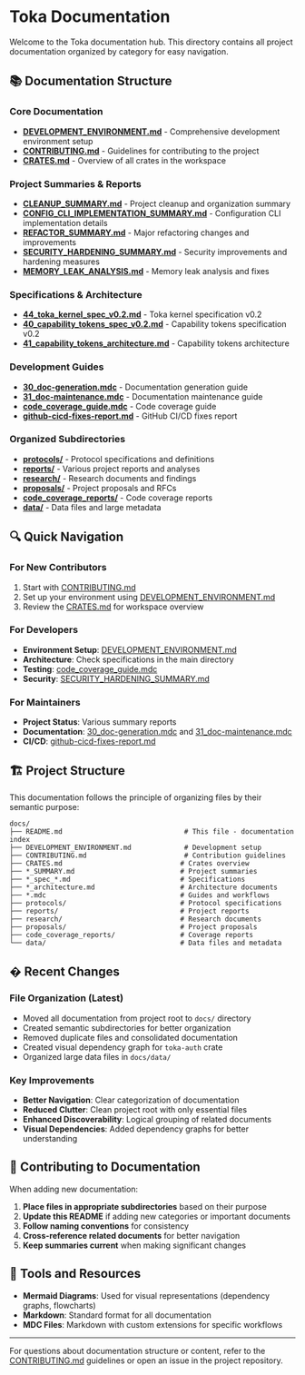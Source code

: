 # Toka Documentation

Welcome to the Toka documentation hub. This directory contains all project documentation organized by category for easy navigation.

## 📚 Documentation Structure

### Core Documentation
- **[DEVELOPMENT_ENVIRONMENT.md](./DEVELOPMENT_ENVIRONMENT.md)** - Comprehensive development environment setup
- **[CONTRIBUTING.md](./CONTRIBUTING.md)** - Guidelines for contributing to the project
- **[CRATES.md](./CRATES.md)** - Overview of all crates in the workspace

### Project Summaries & Reports
- **[CLEANUP_SUMMARY.md](./CLEANUP_SUMMARY.md)** - Project cleanup and organization summary
- **[CONFIG_CLI_IMPLEMENTATION_SUMMARY.md](./CONFIG_CLI_IMPLEMENTATION_SUMMARY.md)** - Configuration CLI implementation details
- **[REFACTOR_SUMMARY.md](./REFACTOR_SUMMARY.md)** - Major refactoring changes and improvements
- **[SECURITY_HARDENING_SUMMARY.md](./SECURITY_HARDENING_SUMMARY.md)** - Security improvements and hardening measures
- **[MEMORY_LEAK_ANALYSIS.md](./MEMORY_LEAK_ANALYSIS.md)** - Memory leak analysis and fixes

### Specifications & Architecture
- **[44_toka_kernel_spec_v0.2.md](./44_toka_kernel_spec_v0.2.md)** - Toka kernel specification v0.2
- **[40_capability_tokens_spec_v0.2.md](./40_capability_tokens_spec_v0.2.md)** - Capability tokens specification v0.2
- **[41_capability_tokens_architecture.md](./41_capability_tokens_architecture.md)** - Capability tokens architecture

### Development Guides
- **[30_doc-generation.mdc](./30_doc-generation.mdc)** - Documentation generation guide
- **[31_doc-maintenance.mdc](./31_doc-maintenance.mdc)** - Documentation maintenance guide
- **[code_coverage_guide.mdc](./code_coverage_guide.mdc)** - Code coverage guide
- **[github-cicd-fixes-report.md](./github-cicd-fixes-report.md)** - GitHub CI/CD fixes report

### Organized Subdirectories
- **[protocols/](./protocols/)** - Protocol specifications and definitions
- **[reports/](./reports/)** - Various project reports and analyses
- **[research/](./research/)** - Research documents and findings
- **[proposals/](./proposals/)** - Project proposals and RFCs
- **[code_coverage_reports/](./code_coverage_reports/)** - Code coverage reports
- **[data/](./data/)** - Data files and large metadata

## 🔍 Quick Navigation

### For New Contributors
1. Start with [CONTRIBUTING.md](./CONTRIBUTING.md)
2. Set up your environment using [DEVELOPMENT_ENVIRONMENT.md](./DEVELOPMENT_ENVIRONMENT.md)
3. Review the [CRATES.md](./CRATES.md) for workspace overview

### For Developers
- **Environment Setup**: [DEVELOPMENT_ENVIRONMENT.md](./DEVELOPMENT_ENVIRONMENT.md)
- **Architecture**: Check specifications in the main directory
- **Testing**: [code_coverage_guide.mdc](./code_coverage_guide.mdc)
- **Security**: [SECURITY_HARDENING_SUMMARY.md](./SECURITY_HARDENING_SUMMARY.md)

### For Maintainers
- **Project Status**: Various summary reports
- **Documentation**: [30_doc-generation.mdc](./30_doc-generation.mdc) and [31_doc-maintenance.mdc](./31_doc-maintenance.mdc)
- **CI/CD**: [github-cicd-fixes-report.md](./github-cicd-fixes-report.md)

## 🏗️ Project Structure

This documentation follows the principle of organizing files by their semantic purpose:

```
docs/
├── README.md                              # This file - documentation index
├── DEVELOPMENT_ENVIRONMENT.md             # Development setup
├── CONTRIBUTING.md                        # Contribution guidelines
├── CRATES.md                             # Crates overview
├── *_SUMMARY.md                          # Project summaries
├── *_spec_*.md                           # Specifications
├── *_architecture.md                     # Architecture documents
├── *.mdc                                 # Guides and workflows
├── protocols/                            # Protocol specifications
├── reports/                              # Project reports
├── research/                             # Research documents
├── proposals/                            # Project proposals
├── code_coverage_reports/                # Coverage reports
└── data/                                 # Data files and metadata
```

## � Recent Changes

### File Organization (Latest)
- Moved all documentation from project root to `docs/` directory
- Created semantic subdirectories for better organization
- Removed duplicate files and consolidated documentation
- Created visual dependency graph for `toka-auth` crate
- Organized large data files in `docs/data/`

### Key Improvements
- **Better Navigation**: Clear categorization of documentation
- **Reduced Clutter**: Clean project root with only essential files
- **Enhanced Discoverability**: Logical grouping of related documents
- **Visual Dependencies**: Added dependency graphs for better understanding

## 🎯 Contributing to Documentation

When adding new documentation:

1. **Place files in appropriate subdirectories** based on their purpose
2. **Update this README** if adding new categories or important documents
3. **Follow naming conventions** for consistency
4. **Cross-reference related documents** for better navigation
5. **Keep summaries current** when making significant changes

## 🔧 Tools and Resources

- **Mermaid Diagrams**: Used for visual representations (dependency graphs, flowcharts)
- **Markdown**: Standard format for all documentation
- **MDC Files**: Markdown with custom extensions for specific workflows

---

For questions about documentation structure or content, refer to the [CONTRIBUTING.md](./CONTRIBUTING.md) guidelines or open an issue in the project repository.